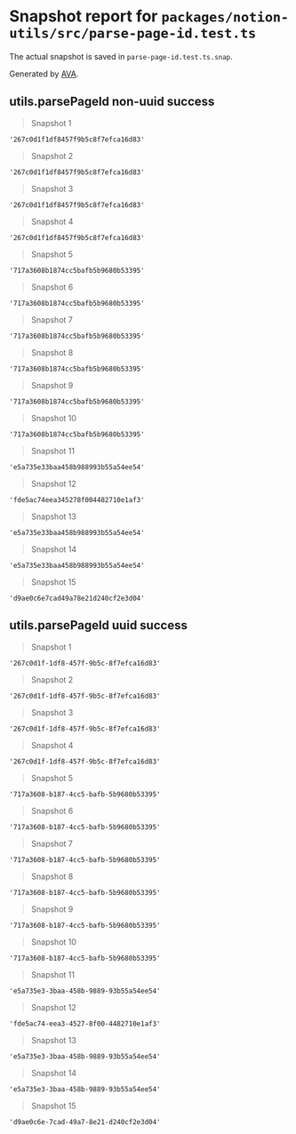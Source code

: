 # Snapshot report for `packages/notion-utils/src/parse-page-id.test.ts`

The actual snapshot is saved in `parse-page-id.test.ts.snap`.

Generated by [AVA](https://avajs.dev).

## utils.parsePageId non-uuid success

> Snapshot 1

    '267c0d1f1df8457f9b5c8f7efca16d83'

> Snapshot 2

    '267c0d1f1df8457f9b5c8f7efca16d83'

> Snapshot 3

    '267c0d1f1df8457f9b5c8f7efca16d83'

> Snapshot 4

    '267c0d1f1df8457f9b5c8f7efca16d83'

> Snapshot 5

    '717a3608b1874cc5bafb5b9680b53395'

> Snapshot 6

    '717a3608b1874cc5bafb5b9680b53395'

> Snapshot 7

    '717a3608b1874cc5bafb5b9680b53395'

> Snapshot 8

    '717a3608b1874cc5bafb5b9680b53395'

> Snapshot 9

    '717a3608b1874cc5bafb5b9680b53395'

> Snapshot 10

    '717a3608b1874cc5bafb5b9680b53395'

> Snapshot 11

    'e5a735e33baa458b988993b55a54ee54'

> Snapshot 12

    'fde5ac74eea345278f004482710e1af3'

> Snapshot 13

    'e5a735e33baa458b988993b55a54ee54'

> Snapshot 14

    'e5a735e33baa458b988993b55a54ee54'

> Snapshot 15

    'd9ae0c6e7cad49a78e21d240cf2e3d04'

## utils.parsePageId uuid success

> Snapshot 1

    '267c0d1f-1df8-457f-9b5c-8f7efca16d83'

> Snapshot 2

    '267c0d1f-1df8-457f-9b5c-8f7efca16d83'

> Snapshot 3

    '267c0d1f-1df8-457f-9b5c-8f7efca16d83'

> Snapshot 4

    '267c0d1f-1df8-457f-9b5c-8f7efca16d83'

> Snapshot 5

    '717a3608-b187-4cc5-bafb-5b9680b53395'

> Snapshot 6

    '717a3608-b187-4cc5-bafb-5b9680b53395'

> Snapshot 7

    '717a3608-b187-4cc5-bafb-5b9680b53395'

> Snapshot 8

    '717a3608-b187-4cc5-bafb-5b9680b53395'

> Snapshot 9

    '717a3608-b187-4cc5-bafb-5b9680b53395'

> Snapshot 10

    '717a3608-b187-4cc5-bafb-5b9680b53395'

> Snapshot 11

    'e5a735e3-3baa-458b-9889-93b55a54ee54'

> Snapshot 12

    'fde5ac74-eea3-4527-8f00-4482710e1af3'

> Snapshot 13

    'e5a735e3-3baa-458b-9889-93b55a54ee54'

> Snapshot 14

    'e5a735e3-3baa-458b-9889-93b55a54ee54'

> Snapshot 15

    'd9ae0c6e-7cad-49a7-8e21-d240cf2e3d04'
